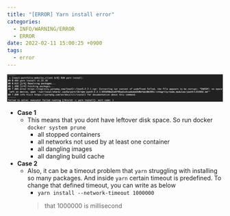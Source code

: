 ```yaml
---
title: "[ERROR] Yarn install error"
categories:
  - INFO/WARNING/ERROR
  - ERROR
date: 2022-02-11 15:00:25 +0900
tags:
  - error
---
```

![img](../../assets/p/error/error.png)

* **Case 1**
  * This means that you dont have leftover disk space. So run docker `docker system prune`
    - all stopped containers
    - all networks not used by at least one container
    - all dangling images
    - all dangling build cache
* **Case 2**
  * Also, it can be a timeout problem that `yarn` struggling with installing so many packages. And inside `yarn` certain timeout is predefined. To change that defined timeout, you can write as below
    * `yarn install --network-timeout 1000000`
    > that 1000000 is millisecond
